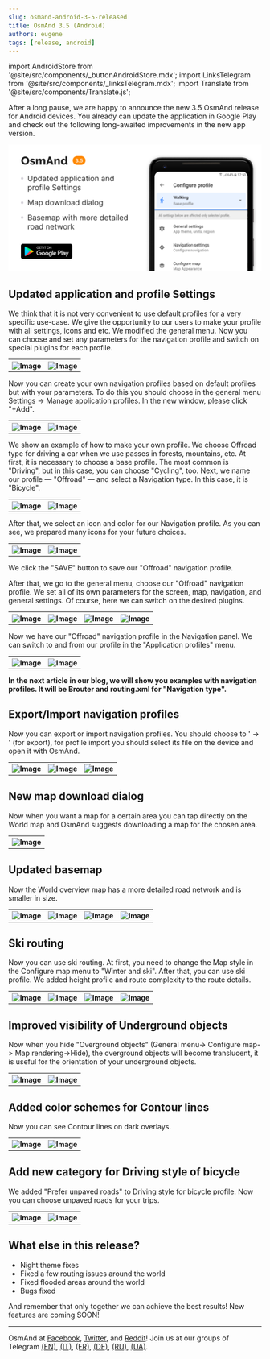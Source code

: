 ```yaml
---
slug: osmand-android-3-5-released
title: OsmAnd 3.5 (Android)
authors: eugene
tags: [release, android]
---
```

import AndroidStore from '@site/src/components/_buttonAndroidStore.mdx';
import LinksTelegram from '@site/src/components/_linksTelegram.mdx';
import Translate from '@site/src/components/Translate.js';


After a long pause, we are happy to announce the new 3.5 OsmAnd release for Android devices. You already can update the application in Google Play and check out the following long-awaited improvements in the new app version.

![Release android 3-40](./18.png)

<!--truncate-->

## Updated application and profile Settings

We think that it is not very convenient to use default profiles for a very specific use-case. We give the opportunity to our users to make your profile with all settings, icons and etc.
We modified the general menu. Now you can choose and set any parameters for the navigation profile and switch on special plugins for each profile.

<table class="blogimage">
  <tr>
    <th><img src={require('./1.jpg').default} alt="Image"/></th>
    <th><img src={require('./2.jpg').default} alt="Image"/></th>
      </tr>
</table> 

Now you can create your own navigation profiles based on default profiles but with your parameters. To do this you should choose in the general menu Settings → Manage application profiles. In the new window, please click "+Add".

<table class="blogimage">
  <tr>
    <th><img src={require('./3.jpg').default} alt="Image"/></th>
    <th><img src={require('./4.jpg').default} alt="Image"/></th>
      </tr>
</table> 

We show an example of how to make your own profile. We choose Offroad type for driving a car when we use passes in forests, mountains, etc.
At first, it is necessary to choose a base profile. The most common is "Driving", but in this case, you can choose "Cycling", too. Next, we name our profile — "Offroad" — and select a Navigation type. In this case, it is "Bicycle".

<table class="blogimage">
  <tr>
    <th><img src={require('./5.jpg').default} alt="Image"/></th>
    <th><img src={require('./6.jpg').default} alt="Image"/></th>
      </tr>
</table> 

After that, we select an icon and color for our Navigation profile. As you can see, we prepared many icons for your future choices.

<table class="blogimage">
  <tr>
    <th><img src={require('./7.jpg').default} alt="Image"/></th>
    <th><img src={require('./8.jpg').default} alt="Image"/></th>
      </tr>
</table> 

We click the "SAVE" button to save our "Offroad" navigation profile.

After that, we go to the general menu, choose our "Offroad" navigation profile. We set all of its own parameters for the screen, map, navigation, and general settings. Of course, here we can switch on the desired plugins.

<table class="blogimage">
  <tr>
    <th><img src={require('./10.jpg').default} alt="Image"/></th>
    <th><img src={require('./11.jpg').default} alt="Image"/></th>
    <th><img src={require('./15.jpg').default} alt="Image"/></th>
    <th><img src={require('./16.jpg').default} alt="Image"/></th>
      </tr>
</table> 


Now we have our "Offroad" navigation profile in the Navigation panel. We can switch to and from our profile in the "Application profiles" menu.

<table class="blogimage">
  <tr>
    <th><img src={require('./14.jpg').default} alt="Image"/></th>
    <th><img src={require('./14.jpg').default} alt="Image"/></th>
      </tr>
</table> 

**In the next article in our blog, we will show you examples with navigation profiles. It will be Brouter and routing.xml for "Navigation type".**

## Export/Import navigation profiles

Now you can export or import navigation profiles. You should choose to '<Translate android="yes" id="configure_profile" /> → <Translate android="yes" id="shared_string_actions" />' (for export), for profile import you should select its file on the device and open it with OsmAnd.

<table class="blogimage">
  <tr>
    <th><img src={require('./28.jpg').default} alt="Image"/></th>
    <th><img src={require('./29.jpg').default} alt="Image"/></th>
    <th><img src={require('./30.jpg').default} alt="Image"/></th>
      </tr>
</table> 

## New map download dialog

Now when you want a map for a certain area you can tap directly on the World map and OsmAnd suggests downloading a map for the chosen area.

<table class="blogimage">
  <tr>
    <th><img src={require('./17.jpg').default} alt="Image"/></th>
    </tr>
</table> 

## Updated basemap

Now the World overview map has a more detailed road network and is smaller in size.

<table class="blogimage">
  <tr>
    <th><img src={require('./20.jpg').default} alt="Image"/></th>
    <th><img src={require('./21.jpg').default} alt="Image"/></th>
    <th><img src={require('./22.jpg').default} alt="Image"/></th>
    <th><img src={require('./23.jpg').default} alt="Image"/></th>
      </tr>
</table> 

## Ski routing

Now you can use ski routing. At first, you need to change the Map style in the Configure map menu to "Winter and ski". After that, you can use ski profile. We added height profile and route complexity to the route details.

<table class="blogimage">
  <tr>
    <th><img src={require('./18.jpg').default} alt="Image"/></th>
    <th><img src={require('./19.jpg').default} alt="Image"/></th>
    <th><img src={require('./31.jpg').default} alt="Image"/></th>
    <th><img src={require('./32.jpg').default} alt="Image"/></th>
      </tr>
</table> 

## Improved visibility of Underground objects

Now when you hide "Overground objects" (General menu-> Configure map-> Map rendering->Hide), the overground objects will become translucent, it is useful for the orientation of your underground objects.

<table class="blogimage">
  <tr>
    <th><img src={require('./24.jpg').default} alt="Image"/></th>
    <th><img src={require('./25.jpg').default} alt="Image"/></th>
      </tr>
</table> 

## Added color schemes for Contour lines

Now you can see Contour lines on dark overlays.

<table class="blogimage">
  <tr>
    <th><img src={require('./33.jpg').default} alt="Image"/></th>
    <th><img src={require('./34.jpg').default} alt="Image"/></th>
      </tr>
</table> 

## Add new category for Driving style of bicycle

We added "Prefer unpaved roads" to Driving style for bicycle profile. Now you can choose unpaved roads for your trips.

<table class="blogimage">
  <tr>
    <th><img src={require('./27.jpg').default} alt="Image"/></th>
    <th><img src={require('./26.jpg').default} alt="Image"/></th>
      </tr>
</table> 

## What else in this release?

* Night theme fixes
* Fixed a few routing issues around the world
* Fixed flooded areas around the world
* Bugs fixed

And remember that only together we can achieve the best results!
New features are coming SOON!

____________________________ 

OsmAnd at <a href="https://www.facebook.com/osmandapp/">Facebook</a>, <a href="https://www.twitter.com/osmandapp/">Twitter</a>, and <a href="https://www.reddit.com/r/OsmAnd/">Reddit</a>!
Join us at our groups of Telegram <a href="https://t.me/OsmAndMaps">(EN)</a>, <a href="https://t.me/itosmand">(IT)</a>,  <a href="https://t.me/frosmand">(FR)</a>, <a href="https://t.me/deosmand">(DE)</a>, <a href="https://t.me/ruosmand">(RU)</a>, <a href="https://t.me/uaosmand">(UA)</a>.


<LinksTelegram/>
<AndroidStore/>